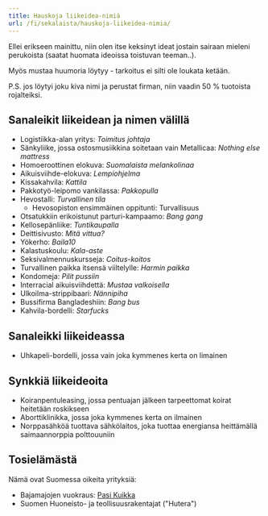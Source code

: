 ```yaml
---
title: Hauskoja liikeidea-nimiä
url: /fi/sekalaista/hauskoja-liikeidea-nimia/
---
```


Ellei erikseen mainittu, niin olen itse keksinyt ideat jostain sairaan mieleni perukoista (saatat
huomata ideoissa toistuvan teeman..).

Myös mustaa huumoria löytyy - tarkoitus ei silti ole loukata ketään.

P.S. jos löytyi joku kiva nimi ja perustat firman, niin vaadin 50 % tuotoista rojalteiksi.


Sanaleikit liikeidean ja nimen välillä
--------------------------------------

- Logistiikka-alan yritys: *Toimitus johtaja*
- Sänkyliike, jossa ostosmusiikkina soitetaan vain Metallicaa: *Nothing else mattress*
- Homoeroottinen elokuva: *Suomalaista melankolinaa*
- Aikuisviihde-elokuva: *Lempiohjelma*
- Kissakahvila: *Kattila*
- Pakkotyö-leipomo vankilassa: *Pakkopulla*
- Hevostalli: *Turvallinen tila*
	* Hevosopiston ensimmäinen oppitunti: Turvallisuus
- Otsatukkiin erikoistunut parturi-kampaamo: *Bang gang*
- Kellosepänliike: *Tuntikaupalla*
- Deittisivusto: *Mitä vittua?*
- Yökerho: *Baila10*
- Kalastuskoulu: *Kala-aste*
- Seksivalmennuskursseja: *Coitus-koitos*
- Turvallinen paikka itsensä viiltelylle: *Harmin paikka*
- Kondomeja: *Pilit pussiin*
- Interracial aikuisviihdettä: *Mustaa valkoisella*
- Ulkoilma-strippibaari: *Nännipiha*
- Bussifirma Bangladeshiin: *Bang bus*
- Kahvila-bordelli: *Starfucks*


Sanaleikki liikeideassa
-----------------------

- Uhkapeli-bordelli, jossa vain joka kymmenes kerta on limainen


Synkkiä liikeideoita
--------------------

- Koiranpentuleasing, jossa pentuajan jälkeen tarpeettomat koirat heitetään roskikseen
- Aborttiklinikka, jossa joka kymmenes kerta on ilmainen
- Norppasähköä tuottava sähkölaitos, joka tuottaa energiansa heittämällä saimaannorppia polttouuniin


Tosielämästä
------------

Nämä ovat Suomessa oikeita yrityksiä:

- Bajamajojen vuokraus: [Pasi Kuikka](https://pasikuikka.fi/)
- Suomen Huoneisto- ja teollisuusrakentajat ("Hutera")

